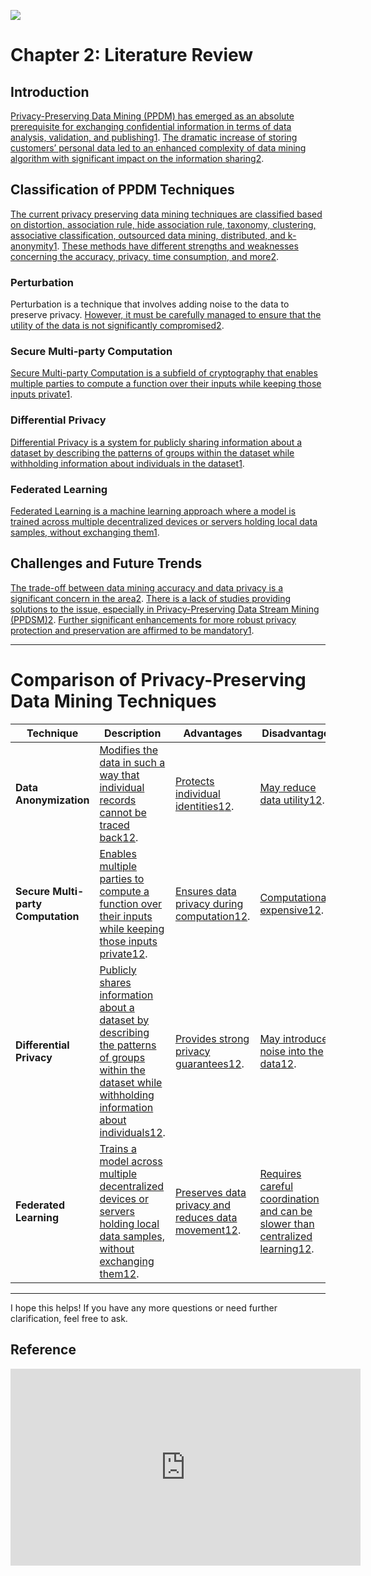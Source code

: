 ![](https://qph.cf2.quoracdn.net/main-qimg-a68fc28294a8963b59bd21ec31a0277a)

# Chapter 2: Literature Review 

## Introduction

[Privacy-Preserving Data Mining (PPDM) has emerged as an absolute prerequisite for exchanging confidential information in terms of data analysis, validation, and publishing](https://springerplus.springeropen.com/articles/10.1186/s40064-015-1481-x)[1](https://springerplus.springeropen.com/articles/10.1186/s40064-015-1481-x). [The dramatic increase of storing customers’ personal data led to an enhanced complexity of data mining algorithm with significant impact on the information sharing](https://link.springer.com/article/10.1007/s10462-023-10425-3)[2](https://link.springer.com/article/10.1007/s10462-023-10425-3).

## Classification of PPDM Techniques

[The current privacy preserving data mining techniques are classified based on distortion, association rule, hide association rule, taxonomy, clustering, associative classification, outsourced data mining, distributed, and k-anonymity](https://springerplus.springeropen.com/articles/10.1186/s40064-015-1481-x)[1](https://springerplus.springeropen.com/articles/10.1186/s40064-015-1481-x). [These methods have different strengths and weaknesses concerning the accuracy, privacy, time consumption, and more](https://springerplus.springeropen.com/articles/10.1186/s40064-015-1481-x)[2](https://link.springer.com/article/10.1007/s10462-023-10425-3).

### Perturbation

Perturbation is a technique that involves adding noise to the data to preserve privacy. [However, it must be carefully managed to ensure that the utility of the data is not significantly compromised](https://springerplus.springeropen.com/articles/10.1186/s40064-015-1481-x)[2](https://link.springer.com/article/10.1007/s10462-023-10425-3).

### Secure Multi-party Computation

[Secure Multi-party Computation is a subfield of cryptography that enables multiple parties to compute a function over their inputs while keeping those inputs private](https://springerplus.springeropen.com/articles/10.1186/s40064-015-1481-x)[1](https://springerplus.springeropen.com/articles/10.1186/s40064-015-1481-x).

### Differential Privacy

[Differential Privacy is a system for publicly sharing information about a dataset by describing the patterns of groups within the dataset while withholding information about individuals in the dataset](https://springerplus.springeropen.com/articles/10.1186/s40064-015-1481-x)[1](https://springerplus.springeropen.com/articles/10.1186/s40064-015-1481-x).

### Federated Learning

[Federated Learning is a machine learning approach where a model is trained across multiple decentralized devices or servers holding local data samples, without exchanging them](https://springerplus.springeropen.com/articles/10.1186/s40064-015-1481-x)[1](https://springerplus.springeropen.com/articles/10.1186/s40064-015-1481-x).

## Challenges and Future Trends

[The trade-off between data mining accuracy and data privacy is a significant concern in the area](https://link.springer.com/article/10.1007/s10462-023-10425-3)[2](https://link.springer.com/article/10.1007/s10462-023-10425-3). [There is a lack of studies providing solutions to the issue, especially in Privacy-Preserving Data Stream Mining (PPDSM)](https://link.springer.com/article/10.1007/s10462-023-10425-3)[2](https://link.springer.com/article/10.1007/s10462-023-10425-3). [Further significant enhancements for more robust privacy protection and preservation are affirmed to be mandatory](https://springerplus.springeropen.com/articles/10.1186/s40064-015-1481-x)[1](https://springerplus.springeropen.com/articles/10.1186/s40064-015-1481-x).


---

# Comparison of Privacy-Preserving Data Mining Techniques

|Technique|Description|Advantages|Disadvantages|
|---|---|---|---|
|**Data Anonymization**|[Modifies the data in such a way that individual records cannot be traced back](https://link.springer.com/chapter/10.1007/978-981-13-2354-6_54)[1](https://link.springer.com/chapter/10.1007/978-981-13-2354-6_54)[2](https://springerplus.springeropen.com/articles/10.1186/s40064-015-1481-x).|[Protects individual identities](https://link.springer.com/chapter/10.1007/978-981-13-2354-6_54)[1](https://link.springer.com/chapter/10.1007/978-981-13-2354-6_54)[2](https://springerplus.springeropen.com/articles/10.1186/s40064-015-1481-x).|[May reduce data utility](https://link.springer.com/chapter/10.1007/978-981-13-2354-6_54)[1](https://link.springer.com/chapter/10.1007/978-981-13-2354-6_54)[2](https://springerplus.springeropen.com/articles/10.1186/s40064-015-1481-x).|
|**Secure Multi-party Computation**|[Enables multiple parties to compute a function over their inputs while keeping those inputs private](https://link.springer.com/chapter/10.1007/978-981-13-2354-6_54)[1](https://link.springer.com/chapter/10.1007/978-981-13-2354-6_54)[2](https://springerplus.springeropen.com/articles/10.1186/s40064-015-1481-x).|[Ensures data privacy during computation](https://link.springer.com/chapter/10.1007/978-981-13-2354-6_54)[1](https://link.springer.com/chapter/10.1007/978-981-13-2354-6_54)[2](https://springerplus.springeropen.com/articles/10.1186/s40064-015-1481-x).|[Computationally expensive](https://link.springer.com/chapter/10.1007/978-981-13-2354-6_54)[1](https://link.springer.com/chapter/10.1007/978-981-13-2354-6_54)[2](https://springerplus.springeropen.com/articles/10.1186/s40064-015-1481-x).|
|**Differential Privacy**|[Publicly shares information about a dataset by describing the patterns of groups within the dataset while withholding information about individuals](https://link.springer.com/chapter/10.1007/978-981-13-2354-6_54)[1](https://link.springer.com/chapter/10.1007/978-981-13-2354-6_54)[2](https://springerplus.springeropen.com/articles/10.1186/s40064-015-1481-x).|[Provides strong privacy guarantees](https://link.springer.com/chapter/10.1007/978-981-13-2354-6_54)[1](https://link.springer.com/chapter/10.1007/978-981-13-2354-6_54)[2](https://springerplus.springeropen.com/articles/10.1186/s40064-015-1481-x).|[May introduce noise into the data](https://link.springer.com/chapter/10.1007/978-981-13-2354-6_54)[1](https://link.springer.com/chapter/10.1007/978-981-13-2354-6_54)[2](https://springerplus.springeropen.com/articles/10.1186/s40064-015-1481-x).|
|**Federated Learning**|[Trains a model across multiple decentralized devices or servers holding local data samples, without exchanging them](https://link.springer.com/chapter/10.1007/978-981-13-2354-6_54)[1](https://link.springer.com/chapter/10.1007/978-981-13-2354-6_54)[2](https://springerplus.springeropen.com/articles/10.1186/s40064-015-1481-x).|[Preserves data privacy and reduces data movement](https://link.springer.com/chapter/10.1007/978-981-13-2354-6_54)[1](https://link.springer.com/chapter/10.1007/978-981-13-2354-6_54)[2](https://springerplus.springeropen.com/articles/10.1186/s40064-015-1481-x).|[Requires careful coordination and can be slower than centralized learning](https://link.springer.com/chapter/10.1007/978-981-13-2354-6_54)[1](https://link.springer.com/chapter/10.1007/978-981-13-2354-6_54)[2](https://springerplus.springeropen.com/articles/10.1186/s40064-015-1481-x).|

---

I hope this helps! If you have any more questions or need further clarification, feel free to ask.

## Reference 

<iframe width="560" height="315" src="https://www.youtube.com/embed/ZsjUIXu5hbU?si=tJ4evuPD_KzjUHTz" title="YouTube video player" frameborder="0" allow="accelerometer; autoplay; clipboard-write; encrypted-media; gyroscope; picture-in-picture; web-share" allowfullscreen></iframe>
